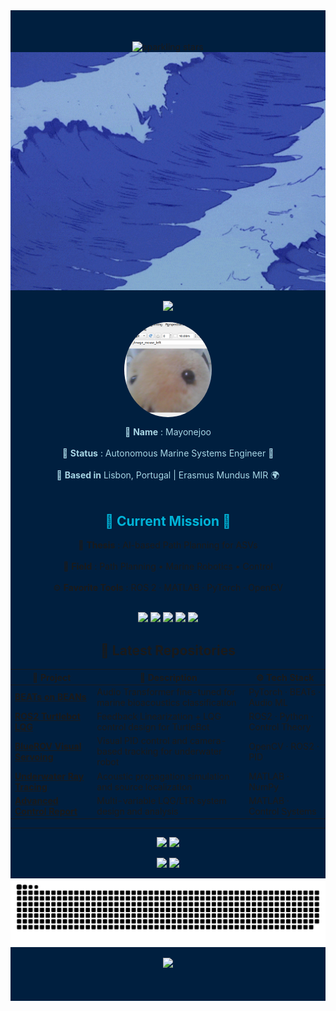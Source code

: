 <!-- 🌊 MAIN BACKGROUND -->
<div align="center" style="background-color:#001F3F; padding:50px 0;">

  <!-- ✨ 부드러운 별빛 애니메이션 -->
  <img src="https://raw.githubusercontent.com/Anmol-Baranwal/Anmol-Baranwal/main/assets/sparkle.gif?raw=true" width="180" alt="sparkling stars"/>

  <!-- 🌊 파도 배경 GIF -->
  <img src="https://raw.githubusercontent.com/S1194789/S1194789/main/waves.gif" width="600" alt="ocean waves" />


  <!-- 💫 타이핑 애니메이션 -->
  <p align="center">
    <img src="https://readme-typing-svg.herokuapp.com?font=Fira+Code&pause=1000&color=00B4D8&center=true&vCenter=true&width=600&lines=Welcome+aboard+mayonez's+Deep+Blue+🌊;Where+machines+learn+to+breathe+underwater+💙;Coding+currents,+mapping+dreams+🌌;AI+meets+the+Ocean+🤖;Calm+control+beneath+a+wild+sea+⚓" />
  </p>

  <!-- 🐹 프로필 이미지 -->
  <p align="center">
    <img src="https://raw.githubusercontent.com/S1194789/S1194789/main/%EB%8B%A4%EB%9E%8C%EC%A5%90%EC%82%AC%EC%A7%84.png"
         width="140"
         style="border-radius:50%; margin: 15px auto; display:block;"
         alt="mayonez profile"/>
  </p>

  <!-- 📘 간단 소개 -->
  <div align="center" style="color:#A9D6E5;">
    🐹 <b>Name</b> : Mayonejoo <br><br>
    🪸 <b>Status</b> : Autonomous Marine Systems Engineer 🌊 <br><br>
    📍 <b>Based in</b> Lisbon, Portugal | Erasmus Mundus MIR 🌍 <br><br>
  </div>

  <!-- 💡 Current Focus -->
  <h2 align="center" style="color:#00B4D8;">🌌 Current Mission 🌌</h2>
  🧠 <b>Thesis</b> : AI-based Path Planning for ASVs <br><br>
  🤖 <b>Field</b> : Path Planning • Marine Robotics • Control <br><br>
  ⚙️ <b>Favorite Tools</b> : ROS 2 · MATLAB · PyTorch · OpenCV <br><br>

  <!-- ⚙️ Tech Stack -->
  <p align="center">
    <img src="https://img.shields.io/badge/Python-003366?style=for-the-badge&logo=python&logoColor=white"/>
    <img src="https://img.shields.io/badge/ROS2-0077B6?style=for-the-badge&logo=ros&logoColor=white"/>
    <img src="https://img.shields.io/badge/MATLAB-005F73?style=for-the-badge&logo=mathworks&logoColor=white"/>
    <img src="https://img.shields.io/badge/C++-0A9396?style=for-the-badge&logo=cplusplus&logoColor=white"/>
    <img src="https://img.shields.io/badge/Linux-001F3F?style=for-the-badge&logo=linux&logoColor=white"/>
  </p>

  
## 🌊 Latest Repositories

| 🧭 Project | 📘 Description | ⚙️ Tech Stack |
|-------------|----------------|---------------|
| [**BEATs on BEANs**](https://github.com/S1194789/AI-Project-2---BEATs-on-BEANs) | Audio Transformer fine-tuned for marine bioacoustics classification | PyTorch · BEATs · Audio ML |
| [**ROS2 Turtlebot LQG**](https://github.com/S1194789/Ros2_Turtlebot_Project) | Feedback Linearization + LQG control design for TurtleBot | ROS2 · Python · Control Theory |
| [**BlueROV Visual Servoing**](https://github.com/S1194789/Visual-Servoing-with-BlueROV) | Visual PID control and camera-based tracking for underwater robot | OpenCV · ROS2 · PID |
| [**Underwater Ray Tracing**](https://github.com/S1194789/Underwater_Acoustic_Ray_tracing) | Acoustic propagation simulation and source localization | MATLAB · NumPy |
| [**Advanced Control Report**](https://github.com/S1194789/Linear_Multivariable_Control) | Multi-variable LQG/LTR system design and analysis | MATLAB · Control Systems |

---

<p align="center">
  <img src="https://github-readme-stats.vercel.app/api/pin/?username=S1194789&repo=AI-Project-2---BEATs-on-BEANs&theme=blue_navy" />
  <img src="https://github-readme-stats.vercel.app/api/pin/?username=S1194789&repo=Ros2_Turtlebot_Project&theme=blue_navy" />
</p>

  <!-- 📊 GitHub Stats -->
  <p align="center">
    <img src="https://github-readme-stats.vercel.app/api?username=S1194789&show_icons=true&theme=blue_navy&hide_border=true&title_color=00B4D8&icon_color=00B4D8" height="150"/>
    <img src="https://github-readme-streak-stats.herokuapp.com?user=S1194789&theme=blue-navy&hide_border=true&background=0D1117&fire=00B4D8&ring=00B4D8&currStreakLabel=00B4D8" height="150"/>
  </p>

  <!-- 🐍 Snake Contribution Graph -->
  <p align="center">
    <img src="https://raw.githubusercontent.com/Platane/snk/output/github-contribution-grid-snake-dark.svg" width="700" alt="snake animation"/>
  </p>

  <!-- 🌊 하단 파도 -->
  <img src="https://capsule-render.vercel.app/api?type=waving&color=0077B6&height=100&section=footer" />
</div>
